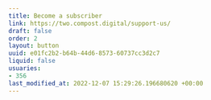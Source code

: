 ```yaml
---
title: Become a subscriber
link: https://two.compost.digital/support-us/
draft: false
order: 2
layout: button
uuid: e01fc2b2-b64b-44d6-8573-60737cc3d2c7
liquid: false
usuaries:
- 356
last_modified_at: 2022-12-07 15:29:26.196680620 +00:00
---
```


